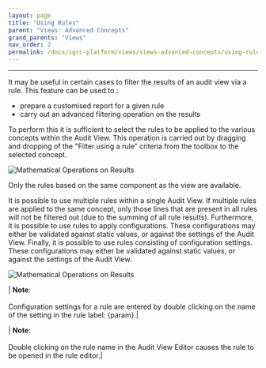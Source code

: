 ```yaml
---
layout: page
title: "Using Rules"
parent: "Views: Advanced Concepts"
grand_parents: "Views"
nav_order: 2
permalink: /docs/igrc-platform/views/views-advanced-concepts/using-rules/
---
```

---

It may be useful in certain cases to filter the results of an audit view via a rule. This feature can be used to :    

- prepare a customised report for a given rule
- carry out an advanced filtering operation on the results   

To perform this it is sufficient to select the rules to be applied to the various concepts within the Audit View. This operation is carried out by dragging and dropping of the "Filter using a rule" criteria from the toolbox to the selected concept.   

![Mathematical Operations on Results](igrc-platform/views/advanced-concepts/images/using_rules-1.png "Mathematical Operations on Results")      

Only the rules based on the same component as the view are available.   

It is possible to use multiple rules within a single Audit View. If multiple rules are applied to the same concept, only those lines that are present in all rules will not be filtered out (due to the summing of all rule results). Furthermore, it is possible to use rules to apply configurations. These configurations may either be validated against static values, or against the settings of the Audit View. Finally, it is possible to use rules consisting of configuration settings. These configurations may either be validated against static values, or against the settings of the Audit View.   

![Mathematical Operations on Results](igrc-platform/views/advanced-concepts/images/using_rules-2.png "Mathematical Operations on Results")      

| **Note**: <br><br> Configuration settings for a rule are entered by double clicking on the name of the setting in the rule label: {param}.|

| **Note**: <br><br> Double clicking on the rule name in the Audit View Editor causes the rule to be opened in the rule editor.|
